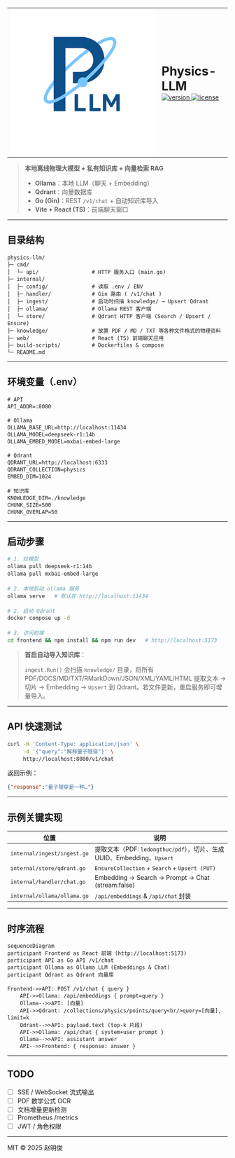 <table>
  <tr>
    <td>
      <img
        src="./web/src/assets/Physics-LLM.png"
        alt="Physics-LLM Logo"
      />
    </td>
    <td>
      <h1 style="margin:0;">Physics-LLM</h1>
      <p style="margin:0;">
        <a href="https://github.com/iammm0/physics-llm/releases/tag/v0.0.1">
          <img
            src="https://img.shields.io/badge/version-v0.0.1-blue.svg"
            alt="version"
          />
        </a>
        <a href="LICENSE">
          <img
            src="https://img.shields.io/badge/license-MIT-green.svg"
            alt="license"
          />
        </a>
      </p>
    </td>
  </tr>
</table>


> **本地离线物理大模型 + 私有知识库 + 向量检索 RAG**
>
> * **Ollama**：本地 LLM（聊天 + Embedding）
> * **Qdrant**：向量数据库
> * **Go (Gin)**：REST `/v1/chat` + 自动知识库导入
> * **Vite + React (TS)**：前端聊天窗口

---

## 目录结构

```
physics-llm/
├─ cmd/
│  └─ api/                 # HTTP 服务入口 (main.go)
├─ internal/
│  ├─ config/              # 读取 .env / ENV
│  ├─ handler/             # Gin 路由 ( /v1/chat )
│  ├─ ingest/              # 启动时扫描 knowledge/ → Upsert Qdrant
│  ├─ ollama/              # Ollama REST 客户端
│  └─ store/               # Qdrant HTTP 客户端 (Search / Upsert / Ensure)
├─ knowledge/              # 放置 PDF / MD / TXT 等各种文件格式的物理资料
├─ web/                    # React (TS) 前端聊天应用
├─ build-scripts/          # Dockerfiles & compose
└─ README.md
```

---

## 环境变量（.env）

```dotenv
# API
API_ADDR=:8080

# Ollama
OLLAMA_BASE_URL=http://localhost:11434
OLLAMA_MODEL=deepseek-r1:14b
OLLAMA_EMBED_MODEL=mxbai-embed-large

# Qdrant
QDRANT_URL=http://localhost:6333
QDRANT_COLLECTION=physics
EMBED_DIM=1024

# 知识库
KNOWLEDGE_DIR=./knowledge
CHUNK_SIZE=500
CHUNK_OVERLAP=50
```

---

## 启动步骤

```bash
# 1. 拉模型
ollama pull deepseek-r1:14b
ollama pull mxbai-embed-large

# 2. 本地启动 ollama 服务
ollama serve   # 默认在 http://localhost:11434

# 2. 启动 Qdrant
docker compose up -d

# 3. 访问前端
cd frontend && npm install && npm run dev   # http://localhost:5173
```

> **首启自动导入知识库**：
>
> `ingest.Run()` 会扫描 `knowledge/` 目录，将所有 PDF/DOCS/MD/TXT/RMarkDown/JSON/XML/YAML/HTML 提取文本 → 切片 → Embedding → `Upsert` 到 Qdrant。若文件更新，重启服务即可增量导入。

---

## API 快速测试

```bash
curl -H 'Content-Type: application/json' \
     -d '{"query":"解释量子隧穿"}' \
     http://localhost:8080/v1/chat
```

返回示例：

```json
{"response":"量子隧穿是一种…"}
```

---

## 示例关键实现

| 位置                          | 说明                                                        |
| --------------------------- | --------------------------------------------------------- |
| `internal/ingest/ingest.go` | 提取文本（PDF: `ledongthuc/pdf`），切片、生成 UUID、Embedding、`Upsert` |
| `internal/store/qdrant.go`  | `EnsureCollection` + `Search` + `Upsert (PUT)`            |
| `internal/handler/chat.go`  | Embedding → Search → Prompt → Chat (stream\:false)        |
| `internal/ollama/ollama.go` | `/api/embeddings` & `/api/chat` 封装                        |

---

## 时序流程
```mermaid
sequenceDiagram
participant Frontend as React 前端 (http://localhost:5173)
participant API as Go API /v1/chat
participant Ollama as Ollama LLM (Embeddings & Chat)
participant Qdrant as Qdrant 向量库

Frontend->>API: POST /v1/chat { query }
    API->>Ollama: /api/embeddings { prompt=query }
    Ollama-->>API: [向量]
    API->>Qdrant: /collections/physics/points/query<br/>query=[向量], limit=k
    Qdrant-->>API: payload.text (top-k 片段)
    API->>Ollama: /api/chat { system+user prompt }
    Ollama-->>API: assistant answer
    API-->>Frontend: { response: answer }
```
---

## TODO

* [ ] SSE / WebSocket 流式输出
* [ ] PDF 数学公式 OCR
* [ ] 文档增量更新检测
* [ ] Prometheus /metrics
* [ ] JWT / 角色权限

---

MIT © 2025 赵明俊
